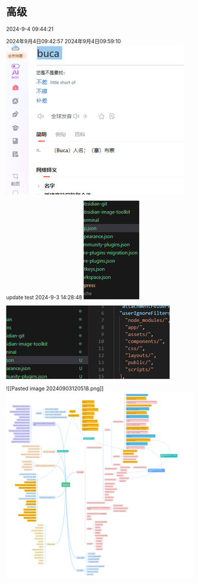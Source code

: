 # 高级

2024-9-4 09:44:21

2024年9月4日09:42:57
 2024年9月4日09:59:10
![](Pasted%20image%2020240904095904.png)

update test 2024-9-3 14:28:48
![](Pasted%20image%2020240903120712.png)

![](Pasted%20image%2020240903120658.png)

![[Pasted image 20240903120518.png]]
![ssdf](1.png)
